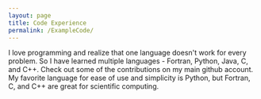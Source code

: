 ```yaml
---
layout: page
title: Code Experience
permalink: /ExampleCode/
---
```

I love programming and realize that one language doesn't work for every problem. So I have learned multiple languages - Fortran, Python, Java, C, and C++. Check out some of the contributions on my main github account. My favorite language for ease of use and simplicity is Python, but Fortran, C, and C++ are great for scientific computing.

